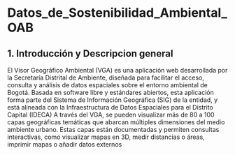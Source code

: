 # Datos_de_Sostenibilidad_Ambiental_OAB

## 1. Introducción y Descripcion general

El Visor Geográfico Ambiental (VGA) es una aplicación web desarrollada por la Secretaría Distrital de Ambiente, diseñada para facilitar el acceso, consulta y análisis de datos espaciales sobre el entorno ambiental de Bogotá. Basada en software libre y estándares abiertos, esta aplicación forma parte del Sistema de Información Geográfica (SIG) de la entidad, y está alineada con la Infraestructura de Datos Espaciales para el Distrito Capital (IDECA)
A través del VGA, se pueden visualizar más de 80 a 100 capas geográficas temáticas que abarcan múltiples dimensiones del medio ambiente urbano. Estas capas están documentadas y permiten consultas interactivas, como visualizar mapas en 3D, medir distancias o áreas, imprimir mapas o añadir datos externos
